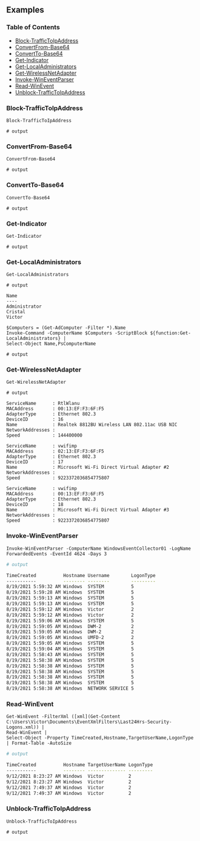 ## Examples
### Table of Contents
* [Block-TrafficToIpAddress](#block-traffictoipaddress)
* [ConvertFrom-Base64](#convertfrom-base64)
* [ConvertTo-Base64](#convertto-base64)
* [Get-Indicator](#get-indicator)
* [Get-LocalAdministrators](#get-localadministrators)
* [Get-WirelessNetAdapter](#get-wirelessnetadapter)
* [Invoke-WinEventParser](#invoke-wineventparser)
* [Read-WinEvent](#read-winevent)
* [Unblock-TrafficToIpAddress](#unblock-traffictoipaddress)

### Block-TrafficToIpAddress
```pwsh
Block-TrafficToIpAddress
```
```pwsh
# output

```

### ConvertFrom-Base64
```pwsh
ConvertFrom-Base64
```
```pwsh
# output

```

### ConvertTo-Base64
```pwsh
ConvertTo-Base64
```
```pwsh
# output

```

### Get-Indicator
```pwsh
Get-Indicator
```
```pwsh
# output

```

### Get-LocalAdministrators
```pwsh
Get-LocalAdministrators
```
```pwsh
# output

Name         
----         
Administrator
Cristal      
Victor       
```

```pwsh
$Computers = (Get-AdComputer -Filter *).Name
Invoke-Command -ComputerName $Computers -ScriptBlock ${function:Get-LocalAdministrators} |
Select-Object Name,PsComputerName
```
```pwsh
# output

```

### Get-WirelessNetAdapter
```pwsh
Get-WirelessNetAdapter
```
```pwsh
# output

ServiceName      : RtlWlanu
MACAddress       : 00:13:EF:F3:6F:F5
AdapterType      : Ethernet 802.3
DeviceID         : 16
Name             : Realtek 8812BU Wireless LAN 802.11ac USB NIC
NetworkAddresses : 
Speed            : 144400000

ServiceName      : vwifimp
MACAddress       : 02:13:EF:F3:6F:F5
AdapterType      : Ethernet 802.3
DeviceID         : 17
Name             : Microsoft Wi-Fi Direct Virtual Adapter #2
NetworkAddresses : 
Speed            : 9223372036854775807

ServiceName      : vwifimp
MACAddress       : 00:13:EF:F3:6F:F5
AdapterType      : Ethernet 802.3
DeviceID         : 18
Name             : Microsoft Wi-Fi Direct Virtual Adapter #3
NetworkAddresses : 
Speed            : 9223372036854775807
```

### Invoke-WinEventParser
```pwsh
Invoke-WinEventParser -ComputerName WindowsEventCollector01 -LogName ForwardedEvents -EventId 4624 -Days 3
```
```bash
# output

TimeCreated          Hostname Username        LogonType
-----------          -------- --------        ---------
8/19/2021 5:59:32 AM Windows  SYSTEM          5        
8/19/2021 5:59:28 AM Windows  SYSTEM          5        
8/19/2021 5:59:13 AM Windows  SYSTEM          5        
8/19/2021 5:59:13 AM Windows  SYSTEM          5        
8/19/2021 5:59:12 AM Windows  Victor          2        
8/19/2021 5:59:12 AM Windows  Victor          2        
8/19/2021 5:59:06 AM Windows  SYSTEM          5        
8/19/2021 5:59:05 AM Windows  DWM-2           2        
8/19/2021 5:59:05 AM Windows  DWM-2           2        
8/19/2021 5:59:05 AM Windows  UMFD-2          2        
8/19/2021 5:59:05 AM Windows  SYSTEM          5        
8/19/2021 5:59:04 AM Windows  SYSTEM          5        
8/19/2021 5:58:43 AM Windows  SYSTEM          5        
8/19/2021 5:58:38 AM Windows  SYSTEM          5        
8/19/2021 5:58:38 AM Windows  SYSTEM          5        
8/19/2021 5:58:38 AM Windows  SYSTEM          5        
8/19/2021 5:58:38 AM Windows  SYSTEM          5        
8/19/2021 5:58:38 AM Windows  SYSTEM          5        
8/19/2021 5:58:38 AM Windows  NETWORK SERVICE 5        
```

### Read-WinEvent
```pwsh
Get-WinEvent -FilterXml ([xml](Get-Content C:\Users\Victor\Documents\EventXmlFilters\Last24Hrs-Security-Logons.xml)) | 
Read-WinEvent | 
Select-Object -Property TimeCreated,Hostname,TargetUserName,LogonType | Format-Table -AutoSize
```
```bash
# output

TimeCreated          Hostname TargetUserName LogonType
-----------          -------- -------------- ---------
9/12/2021 8:23:27 AM Windows  Victor         2        
9/12/2021 8:23:27 AM Windows  Victor         2        
9/12/2021 7:49:37 AM Windows  Victor         2        
9/12/2021 7:49:37 AM Windows  Victor         2
```

### Unblock-TrafficToIpAddress
```pwsh
Unblock-TrafficToIpAddress
```
```pwsh
# output

```
